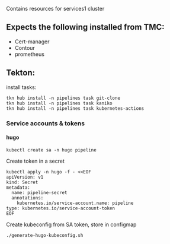 Contains resources for services1 cluster

## Expects the following installed from TMC:
* Cert-manager
* Contour
* prometheus

## Tekton:
install tasks:
```
tkn hub install -n pipelines task git-clone
tkn hub install -n pipelines task kaniko
tkn hub install -n pipelines task kubernetes-actions
```


### Service accounts & tokens
#### hugo
```
kubectl create sa -n hugo pipeline
```
Create token in a secret
```
kubectl apply -n hugo -f - <<EOF
apiVersion: v1
kind: Secret
metadata:
  name: pipeline-secret
  annotations:
    kubernetes.io/service-account.name: pipeline
type: kubernetes.io/service-account-token
EOF
```

Create kubeconfig from SA token, store in configmap
```
./generate-hugo-kubeconfig.sh
```
